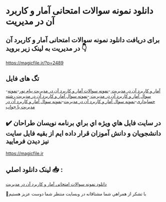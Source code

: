 # دانلود نمونه سوالات امتحانی آمار و کاربرد آن در مدیریت

## برای دریافت دانلود نمونه سوالات امتحانی آمار و کاربرد آن در مدیریت به لینک زیر بروید 👇

https://magicfile.ir/?p=2489

## تگ های فایل

-[آمار و کاربرد آن در مديريت ](https://magicfile.ir/product/%d9%86%d9%85%d9%88%d9%86%d9%87-%d8%b3%d9%88%d8%a7%d9%84%d8%a7%d8%aa-%d8%a7%d9%85%d8%aa%d8%ad%d8%a7%d9%86%d9%8a-%d8%a2%d9%85%d8%a7%d8%b1-%d9%88-%da%a9%d8%a7%d8%b1%d8%a8%d8%b1%d8%af-%d8%a2%d9%86-%d8%af%d8%b1-%d9%85%d8%af%d9%8a%d8%b1%d9%8a%d8%aa/)-[نمونه سوالات آمار و کاربرد آن در مدیریت پیام نور](https://magicfile.ir/product/%d9%86%d9%85%d9%88%d9%86%d9%87-%d8%b3%d9%88%d8%a7%d9%84%d8%a7%d8%aa-%d8%a7%d9%85%d8%aa%d8%ad%d8%a7%d9%86%d9%8a-%d8%a2%d9%85%d8%a7%d8%b1-%d9%88-%da%a9%d8%a7%d8%b1%d8%a8%d8%b1%d8%af-%d8%a2%d9%86-%d8%af%d8%b1-%d9%85%d8%af%d9%8a%d8%b1%d9%8a%d8%aa/)-[نمونه سوال آمار و کاربرد آن در مديريت ](https://magicfile.ir/product/%d9%86%d9%85%d9%88%d9%86%d9%87-%d8%b3%d9%88%d8%a7%d9%84%d8%a7%d8%aa-%d8%a7%d9%85%d8%aa%d8%ad%d8%a7%d9%86%d9%8a-%d8%a2%d9%85%d8%a7%d8%b1-%d9%88-%da%a9%d8%a7%d8%b1%d8%a8%d8%b1%d8%af-%d8%a2%d9%86-%d8%af%d8%b1-%d9%85%d8%af%d9%8a%d8%b1%d9%8a%d8%aa/)-[نمونه سوال آمار و کاربرد آن در مدیریت رشته حسابداری](https://magicfile.ir/product/%d9%86%d9%85%d9%88%d9%86%d9%87-%d8%b3%d9%88%d8%a7%d9%84%d8%a7%d8%aa-%d8%a7%d9%85%d8%aa%d8%ad%d8%a7%d9%86%d9%8a-%d8%a2%d9%85%d8%a7%d8%b1-%d9%88-%da%a9%d8%a7%d8%b1%d8%a8%d8%b1%d8%af-%d8%a2%d9%86-%d8%af%d8%b1-%d9%85%d8%af%d9%8a%d8%b1%d9%8a%d8%aa/)-[نمونه سوال آمار و کاربرد آن در مدیریت](https://magicfile.ir/product/%d9%86%d9%85%d9%88%d9%86%d9%87-%d8%b3%d9%88%d8%a7%d9%84%d8%a7%d8%aa-%d8%a7%d9%85%d8%aa%d8%ad%d8%a7%d9%86%d9%8a-%d8%a2%d9%85%d8%a7%d8%b1-%d9%88-%da%a9%d8%a7%d8%b1%d8%a8%d8%b1%d8%af-%d8%a2%d9%86-%d8%af%d8%b1-%d9%85%d8%af%d9%8a%d8%b1%d9%8a%d8%aa/)-[نمونه سوال آمار و کاربرد آن در مدیریت با جواب](https://magicfile.ir/product/%d9%86%d9%85%d9%88%d9%86%d9%87-%d8%b3%d9%88%d8%a7%d9%84%d8%a7%d8%aa-%d8%a7%d9%85%d8%aa%d8%ad%d8%a7%d9%86%d9%8a-%d8%a2%d9%85%d8%a7%d8%b1-%d9%88-%da%a9%d8%a7%d8%b1%d8%a8%d8%b1%d8%af-%d8%a2%d9%86-%d8%af%d8%b1-%d9%85%d8%af%d9%8a%d8%b1%d9%8a%d8%aa/)

## ✔️ در سايت فايل هاي ويژه اي براي برنامه نويسان طراحان دانشجويان و دانش آموزان قرار داده ايم از بقيه فايل سايت نيز ديدن فرماييد

https://magicfile.ir


## لينک دانلود اصلي 📥 :

[دانلود نمونه سوالات امتحانی آمار و کاربرد آن در مدیریت](https://magicfile.ir/product/%d9%86%d9%85%d9%88%d9%86%d9%87-%d8%b3%d9%88%d8%a7%d9%84%d8%a7%d8%aa-%d8%a7%d9%85%d8%aa%d8%ad%d8%a7%d9%86%d9%8a-%d8%a2%d9%85%d8%a7%d8%b1-%d9%88-%da%a9%d8%a7%d8%b1%d8%a8%d8%b1%d8%af-%d8%a2%d9%86-%d8%af%d8%b1-%d9%85%d8%af%d9%8a%d8%b1%d9%8a%d8%aa/) 


🙏با تشکر از همراهي شما مشتاقانه در وبسایت منتظر شما دوست عزیز هستیم

